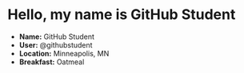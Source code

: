 # Hello, my name is GitHub Student

* **Name:** GitHub Student
* **User:** @githubstudent
* **Location:** Minneapolis, MN
* **Breakfast:** Oatmeal
